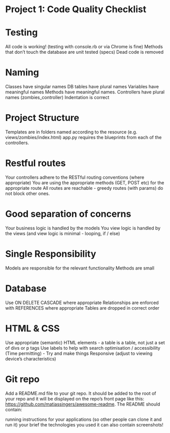 # Project 1: Code Quality Checklist

# Testing

All code is working! (testing with console.rb or via Chrome is fine)
Methods that don’t touch the database are unit tested (specs)
Dead code is removed

# Naming

Classes have singular names
DB tables have plural names
Variables have meaningful names
Methods have meaningful names.
Controllers have plural names (zombies_controller)
Indentation is correct

# Project Structure

Templates are in folders named according to the resource (e.g. views/zombies/index.html)
app.py requires the blueprints from each of the controllers.

# Restful routes

Your controllers adhere to the RESTful routing conventions (where appropriate)
You are using the appropriate methods (GET, POST etc) for the appropriate route
All routes are reachable - greedy routes (with params) do not block other ones.

# Good separation of concerns

Your business logic is handled by the models
You view logic is handled by the views (and view logic is minimal - looping, if / else)

# Single Responsibility

Models are responsible for the relevant functionality
Methods are small

# Database

Use ON DELETE CASCADE where appropriate
Relationships are enforced with REFERENCES where appropriate
Tables are dropped in correct order

# HTML & CSS

Use appropriate (semantic) HTML elements - a table is a table, not just a set of divs or p tags
Use labels to help with search optimisation / accessibility
(Time permitting) - Try and make things Responsive (adjust to viewing device’s characteristics)

# Git repo

Add a README.md file to your git repo. It should be added to the root of your repo and it will be displayed on the repo’s front page like this: https://github.com/matiassingers/awesome-readme. The README should contain:

running instructions for your applications (so other people can clone it and run it)
your brief
the technologies you used
it can also contain screenshots!